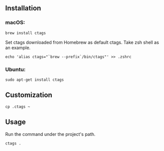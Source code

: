 ## Installation
### macOS:
```
brew install ctags
```

Set ctags downloaded from Homebrew as default ctags. Take zsh shell as an example.
```
echo 'alias ctags="`brew --prefix`/bin/ctags"' >> .zshrc
```

### Ubuntu:
```
sudo apt-get install ctags
```

## Customization
```
cp .ctags ~
```

## Usage
Run the command under the project's path.
```
ctags .
```
